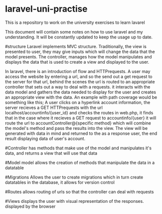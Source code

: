 # laravel-uni-practise
This is a repository to work on the university exercises to learn lavarel

This document will contain some notes on how to use laravel and my understanding. It will be constantly updated to keep the usage up to date.

#structure
Laravel implements MVC structure. Traditionally, the view is presented to user, they may give inputs which will change the data that the model presents. The controller, manages how the model manipulates and displays the data that is used to create a view and displayed to the user.

In laravel, there is an introduction of flow and HTTPrequests. A user may access the website by entering a url, and so the send out a get request to the server for that url, behind the scenes the url is routed to an appropriate controller that sets out a way to deal with a requests. it interacts with the data model and gathers the data needed to display for the user and creates an appropriate view with the data. An example with path coverage would be something like this; A user clicks on a hyperlink account information, the server recieves a GET HTTPrequests with the url localhost/accountinfo/{user_id} and checks the routes in web.php, it finds that in the case where it recieves a GET request to accountinfo/{user} it will route the url to accountController@{specific method} which will combine the model's method and pass the results into the view. The view will be generated with data in mind and returned to the as a response user, the end result displaying data of user's account.

#Controller
has methods that make use of the model and manipulates it's data, and returns a view that will use that data

#Model
model allows the creation of methods that manipulate the data in a datatable

#Migrations
Allows the user to create migrations which in turn create datatables in the database, it allows for version control

#Routes
allows routing of urls so that the controller can deal with requests

#Views
displays the user with visual representation of the responses. displayed by the browser
